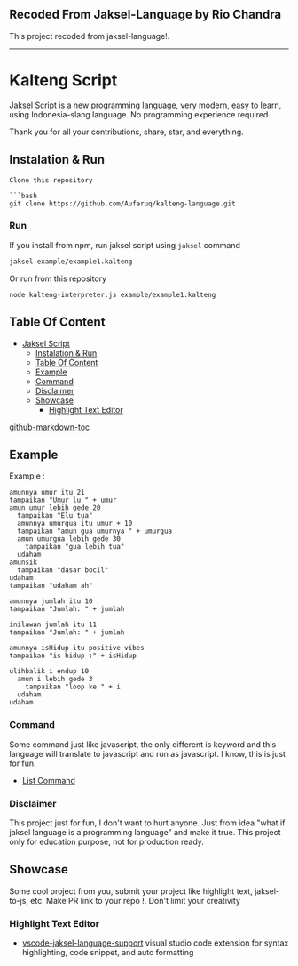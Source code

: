 ## Recoded From Jaksel-Language by Rio Chandra

This project recoded from jaksel-language!.

---

# Kalteng Script

Jaksel Script is a new programming language, very modern, easy to learn, using Indonesia-slang language. No programming experience required.

Thank you for all your contributions, share, star, and everything.

## Instalation & Run
```
Clone this repository

```bash
git clone https://github.com/Aufaruq/kalteng-language.git
```

### Run

If you install from npm, run jaksel script using `jaksel` command

```bash
jaksel example/example1.kalteng
```

Or run from this repository
```
node kalteng-interpreter.js example/example1.kalteng
```

## Table Of Content

* [Jaksel Script](#kalteng-script)
   * [Instalation &amp; Run](#instalation--run)
   * [Table Of Content](#table-of-content)
   * [Example](#example)
   * [Command](#command)
  * [Disclaimer](#disclaimer)
   * [Showcase](#showcase)
      * [Highlight Text Editor](#highlight-text-editor)

[github-markdown-toc](https://github.com/ekalinin/github-markdown-toc)

## Example 

Example : 

```
amunnya umur itu 21
tampaikan "Umur lu " + umur
amun umur lebih gede 20
  tampaikan "Elu tua"
  amunnya umurgua itu umur + 10
  tampaikan "amun gua umurnya " + umurgua
  amun umurgua lebih gede 30
    tampaikan "gua lebih tua"
  udaham
amunsik
  tampaikan "dasar bocil"
udaham
tampaikan "udaham ah"
```

```
amunnya jumlah itu 10
tampaikan "Jumlah: " + jumlah

inilawan jumlah itu 11
tampaikan "Jumlah: " + jumlah

amunnya isHidup itu positive vibes
tampaikan "is hidup :" + isHidup

ulihbalik i endup 10
  amun i lebih gede 3
    tampaikan "loop ke " + i
  udaham
udaham
```

### Command

Some command just like javascript, the only different is keyword and this language will translate to javascript and run as javascript. I know, this is just for fun.

- [List Command](Command.md)

### Disclaimer

This project just for fun, I don't want to hurt anyone. Just from idea "what if jaksel language is a programming language" and make it true. This project only for education purpose, not for production ready.

## Showcase

Some cool project from you, submit your project like highlight text, jaksel-to-js, etc. Make PR link to your repo !. Don't limit your creativity

### Highlight Text Editor
- [vscode-jaksel-language-support](https://github.com/ngupuk/vscode-jaksel-language-support) visual studio code extension for syntax highlighting, code snippet, and auto formatting
